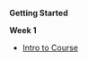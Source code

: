 **Getting Started**

**Week 1**

- [Intro to Course](Notes/Week1/01_intro_to_course)

<!--
- [ NodeJS Basics](Notes/Week1/01-node-basics.md)

- [ Node Modules](Notes/Week1/02-node-modules.md)

- [ Callbacks & Promises](Notes/Week1/03-callbacks-promises.md)

**Guides** -[Environment Setup](Guides/environmentsetup.md)




**Week 15**

- Review

-->
